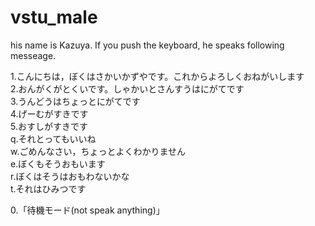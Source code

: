 # vstu_male

his name is Kazuya.
If you push the keyboard, he speaks following messeage.

1.こんにちは，ぼくはさかいかずやです。これからよろしくおねがいします<br>
2.おんがくがとくいです。しゃかいとさんすうはにがてです<br>
3.うんどうはちょっとにがてです<br>
4.げーむがすきです<br>
5.おすしがすきです<br>
q.それとってもいいね<br>
w.ごめんなさい，ちょっとよくわかりません<br>
e.ぼくもそうおもいます<br>
r.ぼくはそうはおもわないかな<br>
t.それはひみつです<br>

0.「待機モード(not speak anything)」
